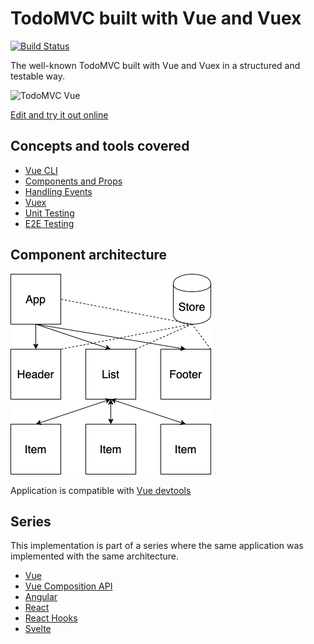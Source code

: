 # TodoMVC built with Vue and Vuex

[![Build Status](https://travis-ci.com/blacksonic/todomvc-vue.svg?branch=master)](https://travis-ci.com/blacksonic/todomvc-vue)

The well-known TodoMVC built with Vue and Vuex in a structured and testable way.

![TodoMVC Vue](./images/screenshot.png "TodoMVC Vue")

[Edit and try it out online](https://codesandbox.io/s/github/blacksonic/todoapp-vue)

## Concepts and tools covered

- [Vue CLI](https://cli.vuejs.org/)
- [Components and Props](https://vuejs.org/v2/guide/components.html#Passing-Data-to-Child-Components-with-Props)
- [Handling Events](https://vuejs.org/v2/guide/components.html#Listening-to-Child-Components-Events)
- [Vuex](https://vuex.vuejs.org/)
- [Unit Testing](https://vue-test-utils.vuejs.org/)
- [E2E Testing](https://www.cypress.io/)

## Component architecture

![Architecture](./images/architecture.png)

Application is compatible with [Vue devtools](https://chrome.google.com/webstore/detail/vuejs-devtools/nhdogjmejiglipccpnnnanhbledajbpd?hl=en)

## Series

This implementation is part of a series where the same application was implemented with the same architecture.

- [Vue](https://github.com/blacksonic/todomvc-vue)
- [Vue Composition API](https://github.com/blacksonic/todomvc-vue-composition-api)
- [Angular](https://github.com/blacksonic/todomvc-angular)
- [React](https://github.com/blacksonic/todomvc-react)
- [React Hooks](https://github.com/blacksonic/todomvc-react-hooks)
- [Svelte](https://github.com/blacksonic/todomvc-svelte)
